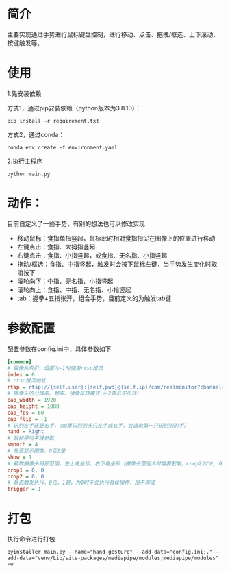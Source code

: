 # 简介
主要实现通过手势进行鼠标键盘控制，进行移动、点击、拖拽/框选、上下滚动、按键触发等。

# 使用
1.先安装依赖

方式1，通过pip安装依赖（python版本为3.8.10）：
```shell
pip install -r requirement.txt
```

方式2，通过conda：
```shell
conda env create -f environment.yaml
```

2.执行主程序
```shell
python main.py
```

# 动作：

目前自定义了一些手势，有别的想法也可以修改实现

 - 移动鼠标：食指单指竖起，鼠标此时相对食指指尖在图像上的位置进行移动
 - 左键点击：食指、大拇指竖起
 - 右键点击：食指、小指竖起，或食指、无名指、小指竖起
 - 拖动/框选：食指、中指竖起，触发时会按下鼠标左键，当手势发生变化时取消按下
 - 滚轮向下：中指、无名指、小指竖起
 - 滚轮向上：食指、中指、无名指、小指竖起
 - tab：握拳+五指张开，组合手势，目前定义的为触发tab键

# 参数配置
配置参数在config.ini中，具体参数如下
```ini
[common]
# 摄像头索引，设置为-1时使用rtsp推流
index = 0
# rtsp推流地址
rtsp = rtsp://{self.user}:{self.pwd}@{self.ip}/cam/realmonitor?channel=1&subtype=0
# 摄像头的分辨率、帧率、镜像反转模式（-2表示不反转）
cap_width = 1920
cap_height = 1080
cap_fps = 60
cap_flip = -1
# 识别左手还是右手，（如果识别到多只左手或右手，会选取第一只识别到的手）
hand = Right
# 鼠标移动平滑参数
smooth = 4
# 是否显示图像，0否1是
show = 1
# 截取摄像头局部范围，左上角坐标、右下角坐标（摄像头范围大时需要截取，crop2为"0, 0"时不截取），截取范围长宽比为16:9或16:10，好映射屏幕
crop1 = 0, 0
crop2 = 0, 0
# 是否触发执行，0否，1是，为0时不会执行具体操作，用于调试
trigger = 1
```

# 打包
执行命令进行打包
```shell
pyinstaller main.py --name="hand-gesture" --add-data="config.ini;." --add-data="venv/Lib/site-packages/mediapipe/modules;mediapipe/modules" -w
```